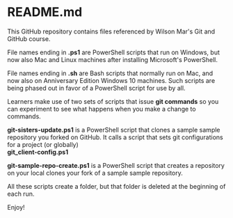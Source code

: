 # README.md

This GitHub repository contains files referenced by Wilson Mar's
Git and GitHub course.

File names ending in <strong>.ps1</strong> are PowerShell scripts that run on Windows,
but now also Mac and Linux machines after installing Microsoft's PowerShell.

File names ending in <strong>.sh</strong> are Bash scripts that normally run on Mac,
and now also on Anniversary Edition Windows 10 machines.
Such scripts are being phased out in favor of a PowerShell script for use by all.

Learners make use of two sets of scripts that issue <strong>git commands</strong>
so you can experiment to see what happens when you make a change to commands.

<strong>git-sisters-update.ps1</strong> is a PowerShell script that
clones a sample sample repository you forked on GitHub.
It calls a script that sets git configurations for a project (or globally)<br />
<strong>git_client-config.ps1</strong>

<strong>git-sample-repo-create.ps1</strong> is a PowerShell script that
creates a repository on your local clones your fork of a sample sample repository.

All these scripts create a folder, but that folder is deleted at the beginning of each run.

Enjoy!